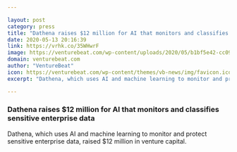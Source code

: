 ```yaml
---

layout: post
category: press
title: "Dathena raises $12 million for AI that monitors and classifies sensitive enterprise data"
date: 2020-05-13 20:16:39
link: https://vrhk.co/35WHwrF
image: https://venturebeat.com/wp-content/uploads/2020/05/b1bf5e42-cc09-4edf-b989-efd2e1457d39-e1588875059295.png?w=1200&strip=all
domain: venturebeat.com
author: "VentureBeat"
icon: https://venturebeat.com/wp-content/themes/vb-news/img/favicon.ico
excerpt: "Dathena, which uses AI and machine learning to monitor and protect sensitive enterprise data, raised $12 million in venture capital."

---
```


### Dathena raises $12 million for AI that monitors and classifies sensitive enterprise data

Dathena, which uses AI and machine learning to monitor and protect sensitive enterprise data, raised $12 million in venture capital.